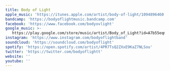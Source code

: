 ```yaml
---
title: Body of Light
apple_music: 'https://itunes.apple.com/artist/body-of-light/1094896460'
bandcamp: 'https://bodyoflightmusic.bandcamp.com'
facebook: 'https://www.facebook.com/bodyovlight'
google_music: >-
   https://play.google.com/store/music/artist/Body_of_Light?id=A7b55eqmrjwbjjrzwky45hyjcl4
instagram: 'https://www.instagram.com/bodyoflightband'
soundcloud: 'https://soundcloud.com/bodyoflight'
spotify: 'https://open.spotify.com/artist/4PR7TsQ2ZXxE9KaZ7NLSou'
twitter: 'https://twitter.com/bodyoflightt'
website: ''
youtube: ''
---
```


